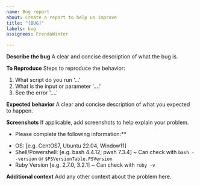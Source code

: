 ```yaml
---
name: Bug report
about: Create a report to help us improve
title: "[BUG]"
labels: bug
assignees: FrendaWinter

---
```


**Describe the bug**
A clear and concise description of what the bug is.

**To Reproduce**
Steps to reproduce the behavior:
1. What script do you run '...'
2. What is the input or parameter '....'
4. See the error '....'

**Expected behavior**
A clear and concise description of what you expected to happen.

**Screenshots**
If applicable, add screenshots to help explain your problem.

* Please complete the following information:**
 - OS: [e.g. CentOS7, Ubuntu 22.04, Window11]
 - Shell/Powershell: [e.g. bash 4.4.12; pwsh 7.3.4] ~ Can check with `bash --version` or `$PSVersionTable.PSVersion`
 - Ruby Version [e.g. 2.7.0, 3.2.1] ~   Can check with `ruby -v`

**Additional context**
Add any other context about the problem here.
